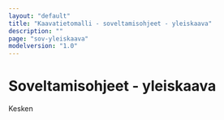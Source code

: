 ```yaml
---
layout: "default"
title: "Kaavatietomalli - soveltamisohjeet - yleiskaava"
description: ""
page: "sov-yleiskaava"
modelversion: "1.0"
---
```

# Soveltamisohjeet - yleiskaava

Kesken